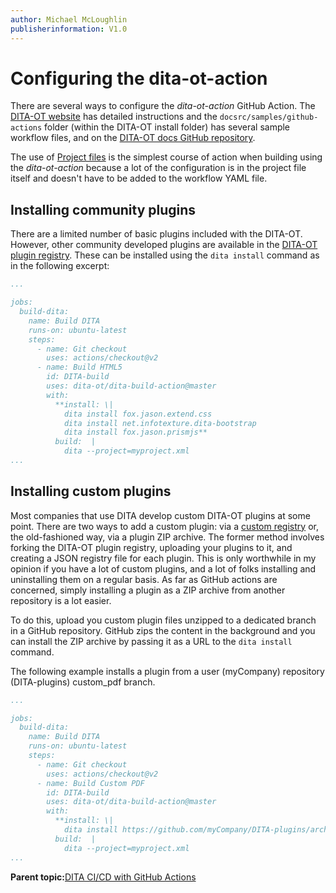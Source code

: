```yaml
---
author: Michael McLoughlin
publisherinformation: V1.0
---
```


# Configuring the dita-ot-action

There are several ways to configure the *dita-ot-action* GitHub Action. The [DITA-OT website](https://www.dita-ot.org/dev/topics/using-github-actions.html) has detailed instructions and the `docsrc/samples/github-actions` folder (within the DITA-OT install folder) has several sample workflow files, and on the [DITA-OT docs GitHub repository](https://github.com/dita-ot/docs/tree/develop/samples/github-actions).

The use of [Project files](automating-builds.md#project-files) is the simplest course of action when building using the *dita-ot-action* because a lot of the configuration is in the project file itself and doesn't have to be added to the workflow YAML file.

## Installing community plugins

There are a limited number of basic plugins included with the DITA-OT. However, other community developed plugins are available in the [DITA-OT plugin registry](https://www.dita-ot.org/plugins). These can be installed using the `dita install` command as in the following excerpt:

```yaml
...

jobs:
  build-dita:
    name: Build DITA
    runs-on: ubuntu-latest
    steps:
      - name: Git checkout
        uses: actions/checkout@v2
      - name: Build HTML5
        id: DITA-build
        uses: dita-ot/dita-build-action@master
        with:
          **install: \|
            dita install fox.jason.extend.css
            dita install net.infotexture.dita-bootstrap
            dita install fox.jason.prismjs**
          build:  |
            dita --project=myproject.xml  
...
```

## Installing custom plugins

Most companies that use DITA develop custom DITA-OT plugins at some point. There are two ways to add a custom plugin: via a [custom registry](https://www.dita-ot.org/dev/topics/plugins-registry.html#plugin-registry__adding-custom-registries) or, the old-fashioned way, via a plugin ZIP archive. The former method involves forking the DITA-OT plugin registry, uploading your plugins to it, and creating a JSON registry file for each plugin. This is only worthwhile in my opinion if you have a lot of custom plugins, and a lot of folks installing and uninstalling them on a regular basis. As far as GitHub actions are concerned, simply installing a plugin as a ZIP archive from another repository is a lot easier.

To do this, upload you custom plugin files unzipped to a dedicated branch in a GitHub repository. GitHub zips the content in the background and you can install the ZIP archive by passing it as a URL to the `dita install` command.

The following example installs a plugin from a user (myCompany) repository (DITA-plugins) custom\_pdf branch.

```yaml
...

jobs:
  build-dita:
    name: Build DITA
    runs-on: ubuntu-latest
    steps:
      - name: Git checkout
        uses: actions/checkout@v2
      - name: Build Custom PDF
        id: DITA-build
        uses: dita-ot/dita-build-action@master
        with:
          **install: \|
            dita install https://github.com/myCompany/DITA-plugins/archive/custom\_pdf.zip**
          build:  |
            dita --project=myproject.xml  
...
```

**Parent topic:**[DITA CI/CD with GitHub Actions](GA-build.md)


